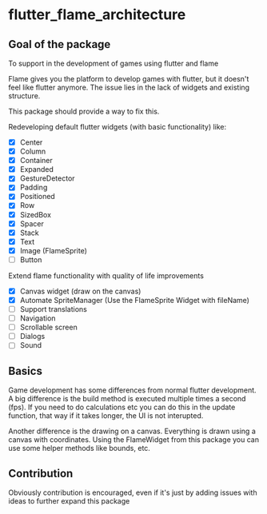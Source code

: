 # flutter_flame_architecture

## Goal of the package

To support in the development of games using flutter and flame

Flame gives you the platform to develop games with flutter, but it doesn't feel like flutter anymore. The issue lies in the lack of widgets and existing structure.

This package should provide a way to fix this.

Redeveloping default flutter widgets (with basic functionality) like:
- [x] Center
- [x] Column
- [x] Container
- [x] Expanded
- [x] GestureDetector
- [x] Padding
- [x] Positioned
- [x] Row
- [x] SizedBox
- [x] Spacer
- [x] Stack
- [x] Text
- [x] Image (FlameSprite)
- [ ] Button

Extend flame functionality with quality of life improvements
- [x] Canvas widget (draw on the canvas)
- [x] Automate SpriteManager (Use the FlameSprite Widget with fileName)
- [ ] Support translations
- [ ] Navigation
- [ ] Scrollable screen
- [ ] Dialogs
- [ ] Sound

## Basics

Game development has some differences from normal flutter development. A big difference is the build method is executed multiple times a second (fps). If you need to do calculations etc you can do this in the update function, that way if it takes longer, the UI is not interupted.

Another difference is the drawing on a canvas. Everything is drawn using a canvas with coordinates. Using the FlameWidget from this package you can use some helper methods like bounds, etc.

## Contribution

Obviously contribution is encouraged, even if it's just by adding issues with ideas to further expand this package